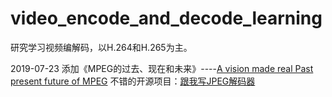 # video_encode_and_decode_learning
研究学习视频编解码，以H.264和H.265为主。

2019-07-23
添加《MPEG的过去、现在和未来》----[A vision made real Past present future of MPEG](http://leonardo.chiariglione.org/wp-content/uploads/2019/05/A-vision-made-real-Past-present-future-of-MPEG.pdf)
不错的开源项目：[跟我写JPEG解码器](https://github.com/MROS/jpeg_tutorial.git)
